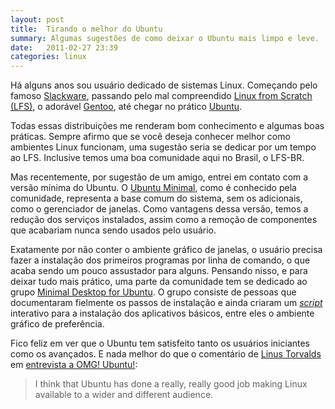 ```yaml
---
layout: post
title:  Tirando o melhor do Ubuntu
summary: Algumas sugestões de como deixar o Ubuntu mais limpo e leve.
date:   2011-02-27 23:39
categories: linux
---
```


Há alguns anos sou usuário dedicado de sistemas Linux. Começando pelo famoso [Slackware][slackware], passando pelo mal compreendido [Linux from Scratch (LFS)][lfs], o adorável [Gentoo][gentoo], até chegar no prático [Ubuntu][ubuntu].

Todas essas distribuições me renderam bom conhecimento e algumas boas práticas. Sempre afirmo que se você deseja conhecer melhor como ambientes Linux funcionam, uma sugestão seria se dedicar por um tempo ao LFS. Inclusive temos uma boa comunidade aqui no Brasil, o LFS-BR.

Mas recentemente, por sugestão de um amigo, entrei em contato com a versão mínima do Ubuntu. O [Ubuntu Minimal][ubuntu-minimal-cd], como é conhecido pela comunidade, representa a base comum do sistema, sem os adicionais, como o gerenciador de janelas. Como vantagens dessa versão, temos a redução dos serviços instalados, assim como a remoção de componentes que acabariam nunca sendo usados pelo usuário.

Exatamente por não conter o ambiente gráfico de janelas, o usuário precisa fazer a instalação dos primeiros programas por linha de comando, o que acaba sendo um pouco assustador para alguns. Pensando nisso, e para deixar tudo mais prático, uma parte da comunidade tem se dedicado ao grupo [Minimal Desktop for Ubuntu][ubuntu-minimal-desktop]. O grupo consiste de pessoas que documentaram fielmente os passos de instalação e ainda criaram um [*script*][ubuntu-minimal-script] interativo para a instalação dos aplicativos básicos, entre eles o ambiente gráfico de preferência.

Fico feliz em ver que o Ubuntu tem satisfeito tanto os usuários iniciantes como os avançados. E nada melhor do que o comentário de [Linus Torvalds][linus-torvalds] em [entrevista a OMG! Ubuntu!][linus-torvalds-interview]:

> I think that Ubuntu has done a really, really good job making Linux available to a wider and different audience.

[slackware]:                http://www.slackware.com
[lfs]:                      http://www.linuxfromscratch.org
[gentoo]:                   http://www.gentoo.org
[ubuntu]:                   http://www.ubuntu.com
[ubuntu-minimal-cd]:        https://help.ubuntu.com/community/Installation/MinimalCD
[ubuntu-minimal-desktop]:   http://minimal-desktop.blogspot.com
[ubuntu-minimal-script]:    https://github.com/AntonioPT/minimal-desktop-for-ubuntu/blob/e799996f02aba1947329cbd57ce343b3848a4431/script.sh
[linus-torvalds]:           http://pt.wikipedia.org/wiki/Linus_Torvalds
[linus-torvalds-interview]: http://www.omgubuntu.co.uk/2011/01/our-exclusive-interview-with-linus-torvalds-lca2011/
